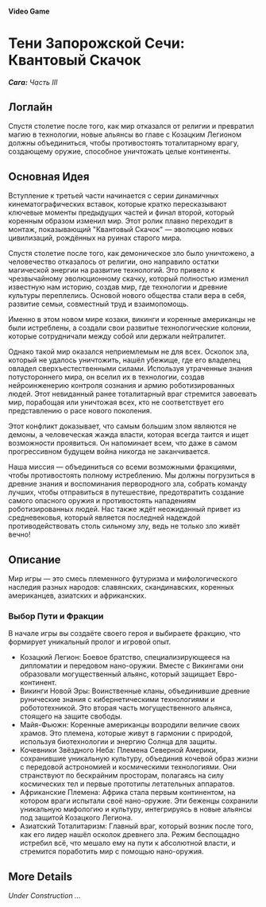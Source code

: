 #### Video Game

# Тени Запорожской Сечи: Квантовый Скачок

***Сага:** Часть III*

## Логлайн

Спустя столетие после того, как мир отказался от религии и превратил магию в технологии, новые альянсы во главе с Козацким Легионом должны объединиться, чтобы противостоять тоталитарному врагу, создающему оружие, способное уничтожать целые континенты.

## Основная Идея

Вступление к третьей части начинается с серии динамичных кинематографических вставок, которые кратко пересказывают ключевые моменты предыдущих частей и финал второй, который коренным образом изменил мир. Этот ролик плавно переходит в монтаж, показывающий "Квантовый Скачок" — эволюцию новых цивилизаций, рождённых на руинах старого мира.

Спустя столетие после того, как демоническое зло было уничтожено, а человечество отказалось от религии, оно направило остатки магической энергии на развитие технологий. Это привело к чрезвычайному эволюционному скачку, который полностью изменил известную нам историю, создав мир, где технологии и древние культуры переплелись. Основой нового общества стали вера в себя, развитие семьи, совместный труд и взаимопомощь.

Именно в этом новом мире козаки, викинги и коренные американцы не были истреблены, а создали свои развитые технологические колонии, которые сотрудничали между собой или держали нейтралитет.

Однако такой мир оказался неприемлемым не для всех. Осколок зла, который не удалось уничтожить, нашёл убежище, где его владелец овладел сверхъестественными силами. Используя утраченные знания потустороннего мира, он вселил их в технологии, создав нейроинженерию контроля сознания и армию роботизированных людей. Этот невиданный ранее тоталитарный враг стремится завоевать мир, порабощая или уничтожая всех, кто не соответствует его представлению о расе нового поколения.

Этот конфликт доказывает, что самым большим злом являются не демоны, а человеческая жажда власти, которая всегда таится и ищет возможности проявиться. Он напоминает всем, что даже в самом прогрессивном будущем война никогда не заканчивается.

Наша миссия — объединиться со всеми возможными фракциями, чтобы противостоять полному истреблению. Мы должны погрузиться в древние знания и воспоминания первородного зла, собрать команду лучших, чтобы отправиться в путешествие, предотвратить создание самого опасного оружия и противостоять нападениям роботизированных людей. Нас также ждёт неожиданный привет из средневековья, который является последней надеждой противодействовать столь сильному злу, ведь не только зло живёт вечно!

## Описание

Мир игры — это смесь племенного футуризма и мифологического наследия разных народов: славянских, скандинавских, коренных американцев, азиатских и африканских.

### Выбор Пути и Фракции

В начале игры вы создаёте своего героя и выбираете фракцию, что формирует уникальный пролог и игровой опыт.

- Козацкий Легион: Боевое братство, специализирующееся на дипломатии и передовом нано-оружии. Вместе с Викингами они образовали могущественный альянс, который защищает Евро-континент.
- Викинги Новой Эры: Воинственные кланы, объединившие древние рунические знания с кибернетическими технологиями и робототехникой. Это вторая часть могущественного альянса, стоящего на защите свободы.
- Майя-Фьюжн: Коренные американцы возродили величие своих храмов. Это племена, которые живут в гармонии с природой, используя биотехнологии и энергию Солнца для защиты.
- Кочевники Звёздного Неба: Племена Северной Америки, сохранившие уникальную культуру, объединив кочевой образ жизни с передовой астрономией и космическими технологиями. Они странствуют по бескрайним просторам, полагаясь на силу космических тел и первые прототипы летательных аппаратов.
- Африканские Племена: Африка стала первым континентом, на котором враги испытали своё нано-оружие. Эти беженцы сохранили уникальную мифологию и культуру, интегрируясь в новые альянсы под защитой Козацкого Легиона.
- Азиатский Тоталитаризм: Главный враг, который возник после того, как его лидер нашёл осколок древнего зла. Режим беспощадно истребил всё, что мешало ему на пути к абсолютной власти, и стремится поработить мир с помощью нано-оружия.

## More Details

*Under Construction ...*